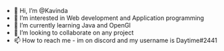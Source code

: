- 👋 Hi, I’m @Kavinda
- 👀 I’m interested in Web development and Application programming
- 🌱 I’m currently learning Java and OpenGl
- 💞️ I’m looking to collaborate on any project
- 📫 How to reach me - im on discord and my username is Daytime#2441

<!---
Kavinda-Prabashwara/Kavinda-Prabashwara is a ✨ special ✨ repository because its `README.md` (this file) appears on your GitHub profile.
You can click the Preview link to take a look at your changes.
--->
